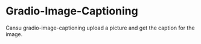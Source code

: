 # Gradio-Image-Captioning
Cansu gradio-image-captioning
upload a picture and get the caption for the image.
